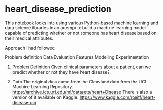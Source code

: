# heart_disease_prediction
This notebook looks into using various Python-based machine learning and data science libraries in an attempt to build a machine learning model capable of predicting whether or not someone has heart disease based on their medical attributes.

Approach I had followed:

Problem definition
Data
Evaluation
Features
Modelling
Experimentation

1. Problem Definition
Given clinical parameters about a patient, can we predict whether or not they have heart disease?

2. Data
The original data came from the Cleavland data from the UCI Machine Learning Repository. https://archive.ics.uci.edu/ml/datasets/heart+Disease
There is also a version of it available on Kaggle. https://www.kaggle.com/ronitf/heart-disease-uci

